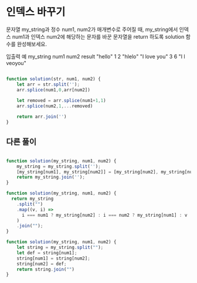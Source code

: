 # 인덱스 바꾸기

문자열 my_string과 정수 num1, num2가 매개변수로 주어질 때, my_string에서 인덱스 num1과 인덱스 num2에 해당하는 문자를 바꾼 문자열을 return 하도록 solution 함수를 완성해보세요.

입출력 예
my_string	num1	num2	result
"hello"	1	2	"hlelo"
"I love you"	3	6	"I l veoyou"

```js

function solution(str, num1, num2) {
    let arr = str.split('');
    arr.splice(num1,0,arr[num2])
    
    let removed = arr.splice(num1+1,1)
    arr.splice(num2,1,...removed)

    return arr.join('')
}
```

## 다른 풀이

```js

function solution(my_string, num1, num2) {
    my_string = my_string.split('');
    [my_string[num1], my_string[num2]] = [my_string[num2], my_string[num1]];
    return my_string.join('');
}
```

```js
function solution(my_string, num1, num2) {
  return my_string
    .split("")
    .map((v, i) =>
      i === num1 ? my_string[num2] : i === num2 ? my_string[num1] : v
    )
    .join("");
}
```

```js
function solution(my_string, num1, num2) {
    let string = my_string.split("");
    let def = string[num1];
    string[num1] = string[num2];
    string[num2] = def;
    return string.join("")
}
```